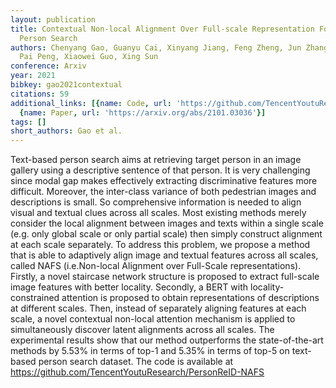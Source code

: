 ```yaml
---
layout: publication
title: Contextual Non-local Alignment Over Full-scale Representation For Text-based
  Person Search
authors: Chenyang Gao, Guanyu Cai, Xinyang Jiang, Feng Zheng, Jun Zhang, Yifei Gong,
  Pai Peng, Xiaowei Guo, Xing Sun
conference: Arxiv
year: 2021
bibkey: gao2021contextual
citations: 59
additional_links: [{name: Code, url: 'https://github.com/TencentYoutuResearch/PersonReID-NAFS'},
  {name: Paper, url: 'https://arxiv.org/abs/2101.03036'}]
tags: []
short_authors: Gao et al.
---
```

Text-based person search aims at retrieving target person in an image gallery
using a descriptive sentence of that person. It is very challenging since modal
gap makes effectively extracting discriminative features more difficult.
Moreover, the inter-class variance of both pedestrian images and descriptions
is small. So comprehensive information is needed to align visual and textual
clues across all scales. Most existing methods merely consider the local
alignment between images and texts within a single scale (e.g. only global
scale or only partial scale) then simply construct alignment at each scale
separately. To address this problem, we propose a method that is able to
adaptively align image and textual features across all scales, called NAFS
(i.e.Non-local Alignment over Full-Scale representations). Firstly, a novel
staircase network structure is proposed to extract full-scale image features
with better locality. Secondly, a BERT with locality-constrained attention is
proposed to obtain representations of descriptions at different scales. Then,
instead of separately aligning features at each scale, a novel contextual
non-local attention mechanism is applied to simultaneously discover latent
alignments across all scales. The experimental results show that our method
outperforms the state-of-the-art methods by 5.53% in terms of top-1 and 5.35%
in terms of top-5 on text-based person search dataset. The code is available at
https://github.com/TencentYoutuResearch/PersonReID-NAFS